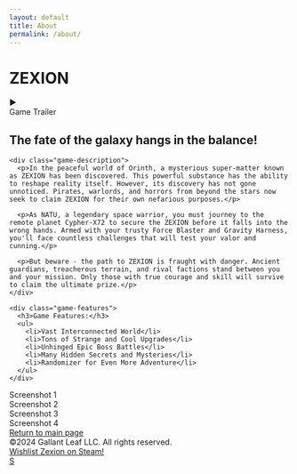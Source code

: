 ```yaml
---
layout: default
title: About
permalink: /about/
---
```


<div class="game-hero">
  <h1 class="game-title">ZEXION</h1>
  <div class="video-player">
    <div class="video-placeholder">
      <div class="play-button">▶</div>
      <div class="video-text">Game Trailer</div>
    </div>
  </div>
</div>

<div class="game-content">
  <div class="game-info">
    <h2 class="game-heading">The fate of the galaxy hangs in the balance!</h2>
    
    <div class="game-description">
      <p>In the peaceful world of Orinth, a mysterious super-matter known as ZEXION has been discovered. This powerful substance has the ability to reshape reality itself. However, its discovery has not gone unnoticed. Pirates, warlords, and horrors from beyond the stars now seek to claim ZEXION for their own nefarious purposes.</p>
      
      <p>As NATU, a legendary space warrior, you must journey to the remote planet Cypher-X72 to secure the ZEXION before it falls into the wrong hands. Armed with your trusty Force Blaster and Gravity Harness, you'll face countless challenges that will test your valor and cunning.</p>
      
      <p>But beware - the path to ZEXION is fraught with danger. Ancient guardians, treacherous terrain, and rival factions stand between you and your mission. Only those with true courage and skill will survive to claim the ultimate prize.</p>
    </div>
    
    <div class="game-features">
      <h3>Game Features:</h3>
      <ul>
        <li>Vast Interconnected World</li>
        <li>Tons of Strange and Cool Upgrades</li>
        <li>Unhinged Epic Boss Battles</li>
        <li>Many Hidden Secrets and Mysteries</li>
        <li>Randomizer for Even More Adventure</li>
      </ul>
    </div>
  </div>
  
  <div class="game-screenshots">
    <div class="screenshot">
      <div class="screenshot-placeholder">Screenshot 1</div>
    </div>
    <div class="screenshot">
      <div class="screenshot-placeholder">Screenshot 2</div>
    </div>
    <div class="screenshot">
      <div class="screenshot-placeholder">Screenshot 3</div>
    </div>
    <div class="screenshot">
      <div class="screenshot-placeholder">Screenshot 4</div>
    </div>
  </div>
</div>

<div class="game-footer">
  <a href="/" class="return-link">Return to main page</a>
  <div class="copyright">©2024 Gallant Leaf LLC. All rights reserved.</div>
  <div class="wishlist-section">
    <a href="#" class="wishlist-btn">
      <span>Wishlist Zexion on Steam!</span>
      <div class="steam-logo">S</div>
    </a>
  </div>
</div> 